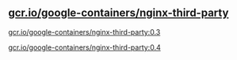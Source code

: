 
[gcr.io/google-containers/nginx-third-party](https://hub.docker.com/r/anjia0532/google-containers.nginx-third-party/tags/)
-----


[gcr.io/google-containers/nginx-third-party:0.3](https://hub.docker.com/r/anjia0532/google-containers.nginx-third-party/tags/)


[gcr.io/google-containers/nginx-third-party:0.4](https://hub.docker.com/r/anjia0532/google-containers.nginx-third-party/tags/)


